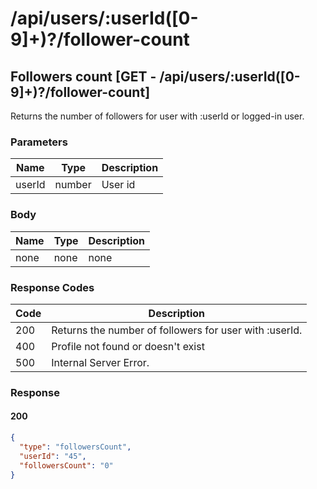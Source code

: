 # /api/users/:userId([0-9]+)?/follower-count

## Followers count [GET - /api/users/:userId([0-9]+)?/follower-count]

Returns the number of followers for user with :userId or logged-in user.

### Parameters

| Name   | Type   | Description |
|--------|--------|-------------|
| userId | number | User id     |

### Body

| Name | Type | Description |
|------|------|-------------|
| none | none | none        |

### Response Codes

| Code | Description                                            |
|------|--------------------------------------------------------|
| 200  | Returns the number of followers for user with :userId. |
| 400  | Profile not found or doesn't exist                     |
| 500  | Internal Server Error.                                 |

### Response

#### 200

```json
{
  "type": "followersCount",
  "userId": "45",
  "followersCount": "0"
}
```
